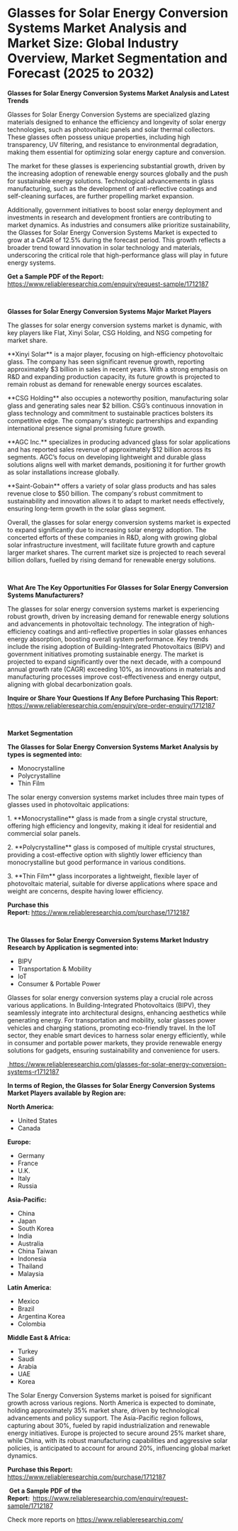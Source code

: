 <p><h1>Glasses for Solar Energy Conversion Systems Market Analysis and Market Size: Global Industry Overview, Market Segmentation and Forecast (2025 to 2032)</h1></p><p><strong>Glasses for Solar Energy Conversion Systems Market Analysis and Latest Trends</strong></p>
<p><p>Glasses for Solar Energy Conversion Systems are specialized glazing materials designed to enhance the efficiency and longevity of solar energy technologies, such as photovoltaic panels and solar thermal collectors. These glasses often possess unique properties, including high transparency, UV filtering, and resistance to environmental degradation, making them essential for optimizing solar energy capture and conversion.</p><p>The market for these glasses is experiencing substantial growth, driven by the increasing adoption of renewable energy sources globally and the push for sustainable energy solutions. Technological advancements in glass manufacturing, such as the development of anti-reflective coatings and self-cleaning surfaces, are further propelling market expansion. </p><p>Additionally, government initiatives to boost solar energy deployment and investments in research and development frontiers are contributing to market dynamics. As industries and consumers alike prioritize sustainability, the Glasses for Solar Energy Conversion Systems Market is expected to grow at a CAGR of 12.5% during the forecast period. This growth reflects a broader trend toward innovation in solar technology and materials, underscoring the critical role that high-performance glass will play in future energy systems.</p></p>
<p><strong>Get a Sample PDF of the Report:&nbsp;</strong> <a href="https://www.reliableresearchiq.com/enquiry/request-sample/1712187?utm_campaign=3433&utm_medium=2&utm_source=Github&utm_content=ia&utm_term=28032025&utm_id=glasses-for-solar-energy-conversion-systems">https://www.reliableresearchiq.com/enquiry/request-sample/1712187</a></p>
<p>&nbsp;</p>
<p><strong>Glasses for Solar Energy Conversion Systems Major Market Players</strong></p>
<p><p>The glasses for solar energy conversion systems market is dynamic, with key players like Flat, Xinyi Solar, CSG Holding, and NSG competing for market share. </p><p>**Xinyi Solar** is a major player, focusing on high-efficiency photovoltaic glass. The company has seen significant revenue growth, reporting approximately $3 billion in sales in recent years. With a strong emphasis on R&D and expanding production capacity, its future growth is projected to remain robust as demand for renewable energy sources escalates.</p><p>**CSG Holding** also occupies a noteworthy position, manufacturing solar glass and generating sales near $2 billion. CSG’s continuous innovation in glass technology and commitment to sustainable practices bolsters its competitive edge. The company's strategic partnerships and expanding international presence signal promising future growth.</p><p>**AGC Inc.** specializes in producing advanced glass for solar applications and has reported sales revenue of approximately $12 billion across its segments. AGC’s focus on developing lightweight and durable glass solutions aligns well with market demands, positioning it for further growth as solar installations increase globally.</p><p>**Saint-Gobain** offers a variety of solar glass products and has sales revenue close to $50 billion. The company's robust commitment to sustainability and innovation allows it to adapt to market needs effectively, ensuring long-term growth in the solar glass segment.</p><p>Overall, the glasses for solar energy conversion systems market is expected to expand significantly due to increasing solar energy adoption. The concerted efforts of these companies in R&D, along with growing global solar infrastructure investment, will facilitate future growth and capture larger market shares. The current market size is projected to reach several billion dollars, fuelled by rising demand for renewable energy solutions.</p></p>
<p>&nbsp;</p>
<p><strong>What Are The Key Opportunities For Glasses for Solar Energy Conversion Systems Manufacturers?</strong></p>
<p><p>The glasses for solar energy conversion systems market is experiencing robust growth, driven by increasing demand for renewable energy solutions and advancements in photovoltaic technology. The integration of high-efficiency coatings and anti-reflective properties in solar glasses enhances energy absorption, boosting overall system performance. Key trends include the rising adoption of Building-Integrated Photovoltaics (BIPV) and government initiatives promoting sustainable energy. The market is projected to expand significantly over the next decade, with a compound annual growth rate (CAGR) exceeding 10%, as innovations in materials and manufacturing processes improve cost-effectiveness and energy output, aligning with global decarbonization goals.</p></p>
<p><strong>Inquire or Share Your Questions If Any Before Purchasing This Report:</strong> <a href="https://www.reliableresearchiq.com/enquiry/pre-order-enquiry/1712187?utm_campaign=3433&utm_medium=2&utm_source=Github&utm_content=ia&utm_term=28032025&utm_id=glasses-for-solar-energy-conversion-systems">https://www.reliableresearchiq.com/enquiry/pre-order-enquiry/1712187</a></p>
<p>&nbsp;</p>
<p><strong>Market Segmentation</strong></p>
<p><strong>The Glasses for Solar Energy Conversion Systems Market Analysis by types is segmented into:</strong></p>
<p><ul><li>Monocrystalline</li><li>Polycrystalline</li><li>Thin Film</li></ul></p>
<p><p>The solar energy conversion systems market includes three main types of glasses used in photovoltaic applications: </p><p>1. **Monocrystalline** glass is made from a single crystal structure, offering high efficiency and longevity, making it ideal for residential and commercial solar panels.</p><p>   </p><p>2. **Polycrystalline** glass is composed of multiple crystal structures, providing a cost-effective option with slightly lower efficiency than monocrystalline but good performance in various conditions.</p><p>3. **Thin Film** glass incorporates a lightweight, flexible layer of photovoltaic material, suitable for diverse applications where space and weight are concerns, despite having lower efficiency.</p></p>
<p><strong>Purchase this Report:&nbsp;</strong><a href="https://www.reliableresearchiq.com/purchase/1712187?utm_campaign=3433&utm_medium=2&utm_source=Github&utm_content=ia&utm_term=28032025&utm_id=glasses-for-solar-energy-conversion-systems">https://www.reliableresearchiq.com/purchase/1712187</a></p>
<p>&nbsp;</p>
<p><strong>The Glasses for Solar Energy Conversion Systems Market Industry Research by Application is segmented into:</strong></p>
<p><ul><li>BIPV</li><li>Transportation & Mobility</li><li>IoT</li><li>Consumer & Portable Power</li></ul></p>
<p><p>Glasses for solar energy conversion systems play a crucial role across various applications. In Building-Integrated Photovoltaics (BIPV), they seamlessly integrate into architectural designs, enhancing aesthetics while generating energy. For transportation and mobility, solar glasses power vehicles and charging stations, promoting eco-friendly travel. In the IoT sector, they enable smart devices to harness solar energy efficiently, while in consumer and portable power markets, they provide renewable energy solutions for gadgets, ensuring sustainability and convenience for users.</p></p>
<p><a href="https://www.reliableresearchiq.com/glasses-for-solar-energy-conversion-systems-r1712187?utm_campaign=3433&utm_medium=2&utm_source=Github&utm_content=ia&utm_term=28032025&utm_id=glasses-for-solar-energy-conversion-systems">&nbsp;https://www.reliableresearchiq.com/glasses-for-solar-energy-conversion-systems-r1712187</a></p>
<p><strong>In terms of Region, the Glasses for Solar Energy Conversion Systems Market Players available by Region are:</strong></p>
<p>
    <p> <strong> North America: </strong>
        <ul>
            <li>United States</li>
            <li>Canada</li>
        </ul>
        </p> 
    <p> <strong> Europe: </strong>
        <ul>
            <li>Germany</li>
            <li>France</li>
            <li>U.K.</li>
            <li>Italy</li>
            <li>Russia</li>
        </ul>
        </p> 
    <p> <strong> Asia-Pacific: </strong>
        <ul>
            <li>China</li>
            <li>Japan</li>
            <li>South Korea</li>
            <li>India</li>
            <li>Australia</li>
            <li>China Taiwan</li>
            <li>Indonesia</li>
            <li>Thailand</li>
            <li>Malaysia</li>
        </ul>
        </p> 
    <p> <strong> Latin America: </strong>
        <ul>
            <li>Mexico</li>
            <li>Brazil</li>
            <li>Argentina Korea</li>
            <li>Colombia</li>
        </ul>
        </p> 
    <p> <strong> Middle East & Africa: </strong>
        <ul>
            <li>Turkey</li>
            <li>Saudi</li>
            <li>Arabia</li>
            <li>UAE</li>
            <li>Korea</li>
        </ul>
    </p>
    </p>
<p><p>The Solar Energy Conversion Systems market is poised for significant growth across various regions. North America is expected to dominate, holding approximately 35% market share, driven by technological advancements and policy support. The Asia-Pacific region follows, capturing about 30%, fueled by rapid industrialization and renewable energy initiatives. Europe is projected to secure around 25% market share, while China, with its robust manufacturing capabilities and aggressive solar policies, is anticipated to account for around 20%, influencing global market dynamics.</p></p>
<p><strong>Purchase this Report: </strong><a href="https://www.reliableresearchiq.com/purchase/1712187?utm_campaign=3433&utm_medium=2&utm_source=Github&utm_content=ia&utm_term=28032025&utm_id=glasses-for-solar-energy-conversion-systems">https://www.reliableresearchiq.com/purchase/1712187</a></p>
<p>&nbsp;<strong>Get a Sample PDF of the Report:&nbsp;&nbsp;</strong><a href="https://www.reliableresearchiq.com/enquiry/request-sample/1712187?utm_campaign=3433&utm_medium=2&utm_source=Github&utm_content=ia&utm_term=28032025&utm_id=glasses-for-solar-energy-conversion-systems">https://www.reliableresearchiq.com/enquiry/request-sample/1712187</a></p>
<p><strong></strong></p>
<p>Check more reports on <a href="https://www.reliableresearchiq.com/?utm_campaign=3433&utm_medium=2&utm_source=Github&utm_content=ia&utm_term=28032025&utm_id=glasses-for-solar-energy-conversion-systems">https://www.reliableresearchiq.com/</a></p>